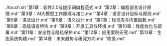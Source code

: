 ./touch.sh '第1章：软件2.0与提示词编程范式.md' '第2章：编程语言设计原理.md' '第3章：AI大模型工作原理与接口.md' '第4章：语言设计目标与原则.md' '第5章：语法设计.md' '第6章：语义设计.md' '第7章：标准库与内置函数.md' '第8章：高级语言特性.md' '第9章：开发工具与环境.md' '第10章：性能优化与部署.md' '第11章：安全性与隐私保护.md' '第12章：应用案例研究.md' '第13章：生态系统构建.md' '第14章：未来趋势与研究方向.md' '附录.md'